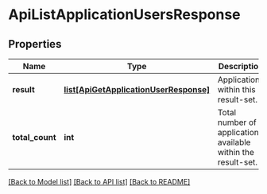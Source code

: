 # ApiListApplicationUsersResponse

## Properties
Name | Type | Description | Notes
------------ | ------------- | ------------- | -------------
**result** | [**list[ApiGetApplicationUserResponse]**](ApiGetApplicationUserResponse.md) | Applications within this result-set. | [optional] 
**total_count** | **int** | Total number of applications available within the result-set. | [optional] 

[[Back to Model list]](../README.md#documentation-for-models) [[Back to API list]](../README.md#documentation-for-api-endpoints) [[Back to README]](../README.md)



